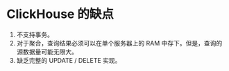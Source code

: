 # ClickHouse 的缺点

1. 不支持事务。
2. 对于聚合，查询结果必须可以在单个服务器上的 RAM 中存下。但是，查询的源数据量可能无限大。
3. 缺乏完整的 UPDATE / DELETE 实现。

